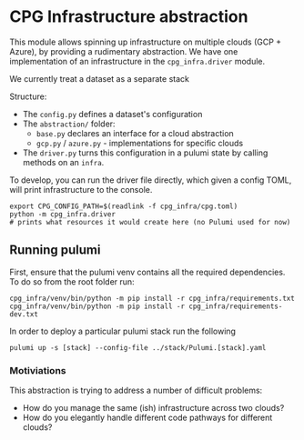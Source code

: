 # CPG Infrastructure abstraction

This module allows spinning up infrastructure on multiple clouds (GCP + Azure),
by providing a rudimentary abstraction. We have one implementation of an
infrastructure in the `cpg_infra.driver` module.

We currently treat a dataset as a separate stack

Structure:

- The `config.py` defines a dataset's configuration
- The `abstraction/` folder:
  - `base.py` declares an interface for a cloud abstraction
  - `gcp.py` / `azure.py` - implementations for specific clouds
- The `driver.py` turns this configuration in a pulumi state by calling methods on an `infra`.

To develop, you can run the driver file directly, which given a config TOML, will print infrastructure to the console.

```shell
export CPG_CONFIG_PATH=$(readlink -f cpg_infra/cpg.toml)
python -m cpg_infra.driver
# prints what resources it would create here (no Pulumi used for now)
```

## Running pulumi

First, ensure that the pulumi venv contains all the required
dependencies. To do so from the root folder run:

```shell
cpg_infra/venv/bin/python -m pip install -r cpg_infra/requirements.txt
cpg_infra/venv/bin/python -m pip install -r cpg_infra/requirements-dev.txt
```

In order to deploy a particular pulumi stack run the following

```shell
pulumi up -s [stack] --config-file ../stack/Pulumi.[stack].yaml
```

### Motiviations

This abstraction is trying to address a number of difficult problems:

- How do you manage the same (ish) infrastructure across two clouds?
- How do you elegantly handle different code pathways for different clouds?
